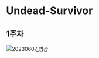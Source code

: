 # Undead-Survivor

## 1주차
![20230607_영상](https://github.com/Kangzingu/Undead-Survivor/assets/34128052/ed508d29-b6c5-409c-9d9d-ab706e8d6d01)
